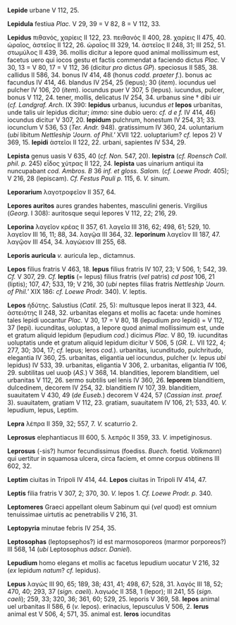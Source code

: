 **Lepide** urbane V 112, 25.

**Lepidula** festiua *Plac.* V 29, 39 = V 82, 8 = V 112, 33.

**Lepidus** πιθανός, χαρίεις II 122, 23. πειθανός II 400, 28. χαρίεις II
475, 40. ὡραῖος, ἀστεῖος II 122, 26. ὡραῖος III 329, 14. ἀστεῖος II 248,
31; III 252, 51. στωμύλος II 439, 36. mollis dicitur a lepore quod
animal mollissimum est, facetus uero qui iocos gestu et factis commendat
a faciendo dictus *Plac.* V 30, 13 = V 80, 17 = V 112, 36 (dicitur *pro*
dictus *GP*). speciosus II 585, 38. callidus II 586, 34. bonus IV 414,
48 (honus *codd. praeter f.*). bonus ac facundus IV 414, 46. blandus IV
254, 25 (lepus); 30 (*item*). iocundus uel pulcher IV 106, 20 (*item*).
iocundus puer V 307, 5 (lepus). iucundus, pulcer, bonus V 112, 24.
tener, mollis, delicatus IV 254, 34. urbanus sine † dibi uir (*cf.
Landgraf. Arch.* IX 390: **lepidus** urbanus, iucundus *et* **lepos**
urbanitas, unde talis uir lepidus dicitur; *immo:* sine dubio uero: *cf.
d e f.* IV 414, 46) iocundus dicitur V 307, 20. **lepidum** pulchrum,
honestum IV 254, 31; 33. iocunclum V 536, 53 (*Ter. Andr.* 948).
gratissimum IV 360, 24. uoluntarium (*ubi* libitum *Nettleship 'Journ.
of Phil.'* XVII 122. uoluptarium? *cf.* lepos 2) V 369, 15. **lepidi**
ἀστεῖοι II 122, 22. urbani, sapientes IV 534, 29.

**Lepista** genus uasis V 635, 40 (*cf. Non.* 547, 20). **lepistra**
(*cf. Roensch Coll. phil. p.* 245) εἶδος χύτρας II 122, 24. **lepista**
uas uinarium antiqui ita nuncupabant *cod. Ambros. B* 36 *inf. et gloss.
Salom.* (*cf. Loewe Prodr.* 405); V 216, 28 (lepiscam). *Cf. Festus
Pauli p.* 115, 6. *V.* sinum.

**Leporarium** λαγοτροφεῖον II 357, 64.

**Lepores auritos** aures grandes habentes, masculini generis. Virgilius
(*Georg.* I 308): auritosque sequi lepores V 112, 22; 216, 29.

**Leporina** λαγεῖον κρέας II 357, 61. λαγεῖα III 316, 62; 498, 61; 529,
10. λαγεῖον III 16, 11; 88, 34. λαγῷα III 364, 32. **leporinum** λαγεῖον
III 187, 47. λαγῷον III 454, 34. λαγώειον III 255, 68.

**Leporis auricula** *v.* auricula lep., dictamnus.

**Lepos** filius fratris V 463, 18. **lepus** filius fratris IV 107, 23;
V 506, 1; 542, 39. *Cf.* V 307, 29. *Cf.* **leptis** (= lepus)
filius fratris (*vel* patris) *cd post* 106, 21 (liptis); 107, 47; 533,
19; V 216, 30 (*ubi* neptes filias fratris *Nettleship 'Journ. of
Phil.'* XIX 186: *cf. Loewe Prodr.* 340). *V.* leptis.

**Lepos** ἡδύτης. Salustius (*Catil.* 25, 5): multusque lepos inerat II
323, 44. ἀστειότης II 248, 32. urbanitas elegans et mollis ac faceta:
unde homines tales lepidi uocantur *Plac.* V 30, 17 = V 80, 18 (lepudium
*pro* lepidi) = V 112, 37 (lepi). iucunditas, uoluptas, a lepore quod
animal mollissimum est, unde et gratum aliquid lepidum (lepudium *cod.*)
dicimus *Plac.* V 80, 19. iucunditas uoluptatis unde et gratum aliquid
lepidum dicitur V 506, 5 (*GR. L.* VII 122, 4; 277, 30; 304, 17; *cf.*
lepus; leros *cod.*). urbanitas, iucunditudo, pulchritudo, elegantia IV
360, 25. urbanitas, eligantia uel iocundus, pulcher (*v.* lepus *ubi*
lepidus) IV 533, 39. urbanitas, eligantia V 306, 2. urbanitas, eligantia
IV 106, 29. subtilitas uel uuoþ (*AS.*) V 368, 14. blandities, leporem
blanditiem, uel urbanitas V 112, 26. sermo subtilis uel lenis IV 360,
26. **leporem** blanditiem, dulcedinem, decorem IV 254, 32. blanditiem
IV 107, 39. blanditiem, suauitatem V 430, 49 (*de Euseb.*) decorem V
424, 57 (*Cassian inst. praef.* 3). suauitatem, gratiam V 112, 23.
gratiam, suauitatem IV 106, 21; 533, 40. *V.* lepudium, lepus, Leptim.

**Lepra** λέπρα II 359, 32; 557, 7. *V.* scaturrio 2.

**Leprosus** elephantiacus III 600, 5. λεπρός II 359, 33. *V.*
impetiginosus.

**Leprosus** (-sis?) humor fecundissimus (foediss. *Buech.* foetid.
*Volkmann*) qui uertitur in squamosa ulcera, circa faciem, et omne
corpus obtinens III 602, 32.

**Leptim** ciuitas in Tripoli IV 414, 44. **Lepos** ciuitas in Tripoli
IV 414, 47.

**Leptis** filia fratris V 307, 2; 370, 30. *V.* lepos 1. *Cf. Loewe
Prodr. p.* 340.

**Leptomeres** Graeci appellant oleum Sabinum qui (*vel* quod) est
omnium tenuissimae uirtutis ac penetrabilis V 216, 31.

**Leptopyria** minutae febris IV 254, 35.

**Leptosophas** (leptopsephos?) id est marmosoporeos (marmor porporeos?)
III 568, 14 (*ubi* Leptosophus *adscr. Daniel*).

**Lepudium** homo elegans et mollis ac facetus lepudium uocatur V 216,
32 (*ex* lepidum *natum*? *cf.* lepidus).

**Lepus** λαγώς III 90, 65; 189, 38; 431, 41; 498, 67; 528, 31. λαγός
III 18, 52; 470, 40; 293, 37 (*sign. caeli*). λαγωός II 358, 1 (lepor);
III 241, 55 (*sign. caeli*); 259, 33; 320, 36; 361, 60; 529, 25. leporis
V 369, 58. **lepos** animal uel urbanitas II 586, 6 (*v.* lepos).
erinacius, lepusculus V 506, 2. **lerus** animal est V 506, 4; 571, 35.
animal est. **leros** iocunditas

